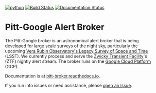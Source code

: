 [![python](https://img.shields.io/badge/python-3.7-g.svg)](<>)
[![Build Status](https://travis-ci.com/mwvgroup/Pitt-Google-Broker.svg?branch=master)](https://travis-ci.com/mwvgroup/Pitt-Google-Broker)
[![Documentation Status](https://readthedocs.org/projects/pitt-broker/badge/?version=latest)](https://pitt-broker.readthedocs.io/en/latest/?badge=latest)

# Pitt-Google Alert Broker

The Pitt-Google broker is an astronomical alert broker that is being developed for large
scale surveys of the night sky, particularly the upcoming
[Vera Rubin Observatory's Legacy Survey of Space and Time](https://www.lsst.org/)
(LSST). We currently process and serve the
[Zwicky Transient Facility](https://www.ztf.caltech.edu/)'s (ZTF) nightly alert stream.
The broker runs on the [Google Cloud Platform](https://cloud.google.com) (GCP).

Documentation is at [pitt-broker.readthedocs.io](https://pitt-broker.readthedocs.io/).

If you run into issues or need assistance, please
[open an Issue](https://github.com/mwvgroup/Pitt-Google-Broker/issues).
